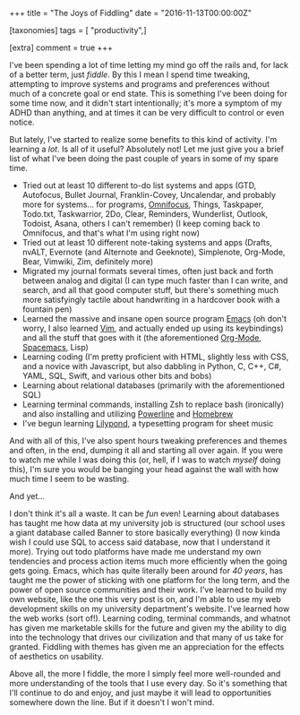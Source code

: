 +++
title = "The Joys of Fiddling"
date = "2016-11-13T00:00:00Z"

[taxonomies]
tags = [ "productivity",]

[extra]
comment = true
+++

I've been spending a lot of time letting my mind go off the rails and, for lack of a better term, just *fiddle*.<!-- more --> By this I mean I spend time tweaking, attempting to improve systems and programs and preferences without much of a concrete goal or end state. This is something I've been doing for some time now, and it didn't start intentionally; it's more a symptom of my ADHD than anything, and at times it can be very difficult to control or even notice.

But lately, I've started to realize some benefits to this kind of activity. I'm learning a *lot*. Is all of it useful? Absolutely not! Let me just give you a brief list of what I've been doing the past couple of years in some of my spare time.

* Tried out at least 10 different to-do list systems and apps (GTD, Autofocus, Bullet Journal, Franklin-Covey, Uncalendar, and probably more for systems... for programs, [Omnifocus][], Things, Taskpaper, Todo.txt, Taskwarrior, 2Do, Clear, Reminders, Wunderlist, Outlook, Todoist, Asana, others I can't remember) (I keep coming back to Omnifocus, and that's what I'm using right now)
* Tried out at least 10 different note-taking systems and apps (Drafts, nvALT, Evernote (and Alternote and Geeknote), Simplenote, Org-Mode, Bear, Vimwiki, Zim, definitely more)
* Migrated my journal formats several times, often just back and forth between analog and digital (I can type much faster than I can write, and search, and all that good computer stuff, but there's something much more satisfyingly tactile about handwriting in a hardcover book with a fountain pen)
* Learned the massive and insane open source program [Emacs][] (oh don't worry, I also learned [Vim][], and actually ended up using its keybindings) and all the stuff that goes with it (the aforementioned [Org-Mode][], [Spacemacs][], Lisp)
* Learning coding (I'm pretty proficient with HTML, slightly less with CSS, and a novice with Javascript, but also dabbling in Python, C, C++, C#, YAML, SQL, Swift, and various other bits and bobs)
* Learning about relational databases (primarily with the aforementioned SQL)
* Learning terminal commands, installing Zsh to replace bash (ironically) and also installing and utilizing [Powerline][] and [Homebrew][]
* I've begun learning [Lilypond][], a typesetting program for sheet music

And with all of this, I've also spent hours tweaking preferences and themes and often, in the end, dumping it all and starting all over again. If you were to watch me while I was doing this (or, hell, if I was to watch *myself* doing this), I'm sure you would be banging your head against the wall with how much time I seem to be wasting.

And yet...

I don't think it's all a waste. It can be *fun* even! Learning about databases has taught me how data at my university job is structured (our school uses a giant database called Banner to store basically everything) (I now kinda wish I could use SQL to access said database, now that I understand it more). Trying out todo platforms have made me understand my own tendencies and process action items much more efficiently when the going gets going. Emacs, which has quite literally been around for *40 years*, has taught me the power of sticking with one platform for the long term, and the power of open source communities and their work. I've learned to build my own website, like the one this very post is on, and I'm able to use my web development skills on my university department's website. I've learned how the web works (sort of!). Learning coding, terminal commands, and whatnot has given me marketable skills for the future and given my the ability to dig into the technology that drives our civilization and that many of us take for granted. Fiddling with themes has given me an appreciation for the effects of aesthetics on usability.

Above all, the more I fiddle, the more I simply feel more well-rounded and more understanding of the tools that I use every day. So it's something that I'll continue to do and enjoy, and just maybe it will lead to opportunities somewhere down the line. But if it doesn't I won't mind.

[Emacs]: https://www.gnu.org/software/emacs/
[Vim]: http://www.vim.org/
[Powerline]: https://github.com/powerline/powerline
[Homebrew]: http://brew.sh/
[Lilypond]: http://lilypond.org/
[Spacemacs]: http://spacemacs.org
[Org-Mode]: http://orgmode.org/
[Omnifocus]: https://www.omnigroup.com/omnifocus/

